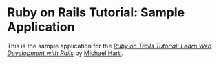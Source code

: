 # Ruby on Rails Tutorial: Sample Application

This is the sample application for the
[*Ruby on Trails Tutorial: Learn Web Development with Rails*](http://www.railstutorial.org/)
by [Michael Hartl](http://www.michaelhartl.com/).
